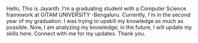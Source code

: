 Hello, This is Jayanth. I'm a graduating student with a Computer Science framework at GITAM UNIVERSITY -Bengaluru. Currently, I'm in the second year of my graduation. I was trying to upskill my knowledge as much as possible. Now, I am analyzing my knowledge; in the future, I will update my skills here. Connect with me for my updates. Thank you.
